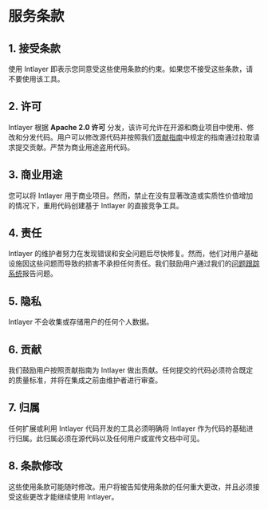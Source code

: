 # 服务条款

## 1. 接受条款

使用 Intlayer 即表示您同意受这些使用条款的约束。如果您不接受这些条款，请不要使用该工具。

## 2. 许可

Intlayer 根据 **Apache 2.0 许可** 分发，该许可允许在开源和商业项目中使用、修改和分发代码。用户可以修改源代码并按照我们[贡献指南](https://github.com/aymericzip/intlayer/blob/main/CONTRIBUTING.md)中规定的指南通过拉取请求提交贡献。严禁为商业用途盗用代码。

## 3. 商业用途

您可以将 Intlayer 用于商业项目。然而，禁止在没有显著改造或实质性价值增加的情况下，重用代码创建基于 Intlayer 的直接竞争工具。

## 4. 责任

Intlayer 的维护者努力在发现错误和安全问题后尽快修复。然而，他们对用户基础设施因这些问题而导致的损害不承担任何责任。我们鼓励用户通过我们的[问题跟踪系统](https://github.com/aymericzip/intlayer/issues)报告问题。

## 5. 隐私

Intlayer 不会收集或存储用户的任何个人数据。

## 6. 贡献

我们鼓励用户按照贡献指南为 Intlayer 做出贡献。任何提交的代码必须符合既定的质量标准，并将在集成之前由维护者进行审查。

## 7. 归属

任何扩展或利用 Intlayer 代码开发的工具必须明确将 Intlayer 作为代码的基础进行归属。此归属必须在源代码以及任何用户或宣传文档中可见。

## 8. 条款修改

这些使用条款可能随时修改。用户将被告知使用条款的任何重大更改，并且必须接受这些更改才能继续使用 Intlayer。
